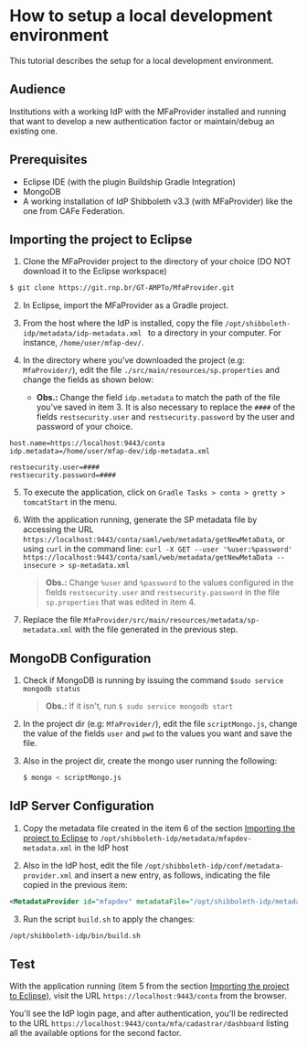 # How to setup a local development environment

This tutorial describes the setup for a local development environment.

## Audience

Institutions with a working IdP with the MFaProvider installed and running that want to develop a new authentication factor or maintain/debug an existing one.

## Prerequisites

* Eclipse IDE (with the plugin Buildship Gradle Integration)
* MongoDB
* A working installation of IdP Shibboleth v3.3 (with MFaProvider) like the one from CAFe Federation.

## Importing the project to Eclipse

1. Clone the MFaProvider project to the directory of your choice (DO NOT download it to the Eclipse workspace)

```bash
$ git clone https://git.rnp.br/GT-AMPTo/MfaProvider.git
```

2. In Eclipse, import the MFaProvider as a Gradle project.

3. From the host where the IdP is installed, copy the file `/opt/shibboleth-idp/metadata/idp-metadata.xml ` to a directory in your computer. For instance, `/home/user/mfap-dev/`.

4. In the directory where you've downloaded the project (e.g: `MfaProvider/`), edit the file `./src/main/resources/sp.properties` and change the fields as shown below:

    * **Obs.:** Change the field `idp.metadata` to match the path of the file you've saved in item 3. It is also necessary to replace the `####` of the fields `restsecurity.user` and `restsecurity.password` by the user and password of your choice.

```properties
host.name=https://localhost:9443/conta 
idp.metadata=/home/user/mfap-dev/idp-metadata.xml

restsecurity.user=####
restsecurity.password=####

```

5. To execute the application, click on `Gradle Tasks > conta > gretty > tomcatStart` in the menu.

6. With the application running, generate the SP metadata file by accessing the URL `https://localhost:9443/conta/saml/web/metadata/getNewMetaData`, or using `curl` in the command line: `curl -X GET --user '%user:%password' https://localhost:9443/conta/saml/web/metadata/getNewMetaData --insecure > sp-metadata.xml`

	> **Obs.:** Change `%user` and `%password` to the values configured in the fields  `restsecurity.user` and `restsecurity.password` in the file `sp.properties` that was edited in item 4. 

7. Replace the file `MfaProvider/src/main/resources/metadata/sp-metadata.xml` with the file generated in the previous step.

## MongoDB Configuration

1. Check if MongoDB is running by issuing the command `$sudo service mongodb status`

	> **Obs.:** If it isn't, run `$ sudo service mongodb start`

2. In the project dir (e.g: `MfaProvider/`), edit the file `scriptMongo.js`, change the value of the fields `user` and `pwd` to the values you want and save the file.

3. Also in the project dir, create the mongo user running the following:

   ```bash
   $ mongo < scriptMongo.js
   ```

## IdP Server Configuration

1. Copy the metadata file created in the item 6 of the section [Importing the project to Eclipse](###importing-the-project-to-eclipse) to `/opt/shibboleth-idp/metadata/mfapdev-metadata.xml` in the IdP host

2. Also in the IdP host, edit the file `/opt/shibboleth-idp/conf/metadata-provider.xml` and insert a new entry, as follows, indicating the file copied in the previous item:

```xml
<MetadataProvider id="mfapdev" metadataFile="/opt/shibboleth-idp/metadata/mfapdev-metadata.xml" xsi:type="FilesystemMetadataProvider" />
```

3. Run the script `build.sh` to apply the changes:

```bash
/opt/shibboleth-idp/bin/build.sh
```

## Test

With the application running (item 5 from the section [Importing the project to Eclipse](###importing-the-project-to-eclipse)), visit the URL `https://localhost:9443/conta` from the browser.

You'll see the IdP login page, and after authentication, you'll be redirected to the URL `https://localhost:9443/conta/mfa/cadastrar/dashboard` listing all the available options for the second factor.